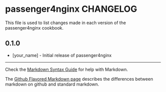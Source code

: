 passenger4nginx CHANGELOG
=========================

This file is used to list changes made in each version of the passenger4nginx cookbook.

0.1.0
-----
- [your_name] - Initial release of passenger4nginx

- - -
Check the [Markdown Syntax Guide](http://daringfireball.net/projects/markdown/syntax) for help with Markdown.

The [Github Flavored Markdown page](http://github.github.com/github-flavored-markdown/) describes the differences between markdown on github and standard markdown.
